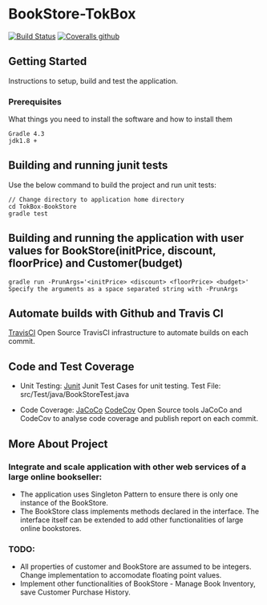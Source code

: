 # BookStore-TokBox

[![Build Status](https://travis-ci.org/shruthihiriyuru/TokBox-BookStore.png)](https://travis-ci.org/shruthihiriyuru/TokBox-BookStore)
[![Coveralls github](https://img.shields.io/codecov/c/github/shruthihiriyuru/TokBox-BookStore.svg)](https://codecov.io/gh/shruthihiriyuru/TokBox-BookStore)

## Getting Started
Instructions to setup, build and test the application.

### Prerequisites
What things you need to install the software and how to install them

```
Gradle 4.3
jdk1.8 +
```

## Building and running junit tests
Use the below command to build the project and run unit tests:

```
// Change directory to application home directory
cd TokBox-BookStore
gradle test
```

## Building and running the application with user values for BookStore(initPrice, discount, floorPrice) and Customer(budget)

```
gradle run -PrunArgs='<initPrice> <discount> <floorPrice> <budget>'
Specify the arguments as a space separated string with -PrunArgs
```

## Automate builds with Github and Travis CI
[TravisCI](https://travis-ci.org/)
Open Source TravisCI infrastructure to automate builds on each commit.

## Code and Test Coverage
* Unit Testing: 
[Junit](http://junit.org/junit4/)
Junit Test Cases for unit testing.
Test File: src/Test/java/BookStoreTest.java
  
* Code Coverage:
[JaCoCo](http://www.jacoco.org/)
[CodeCov](https://codecov.io/)
Open Source tools JaCoCo and CodeCov to analyse code coverage and publish report on each commit.

## More About Project

### Integrate and scale application with other web services of a large online bookseller:
* The application uses Singleton Pattern to ensure there is only one instance of the BookStore.
* The BookStore class implements methods declared in the interface. 
  The interface itself can be extended to add other functionalities of large online bookstores.
  
### TODO:
* All properties of customer and BookStore are assumed to be integers. 
  Change implementation to accomodate floating point values.
* Implement other functionalities of BookStore - Manage Book Inventory, save Customer Purchase History.
